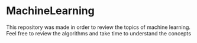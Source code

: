 # MachineLearning
This repository was made in order to review the topics of machine learning. Feel free to review the algorithms and take time to understand the concepts
